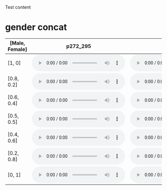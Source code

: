 Test content

# gender concat

| [Male, Female] | p272_295 | p253_104 |
| --- | --- | --- |
| [1, 0] | <audio src="audio/fader_networks/p272_295_45_gender_concat_1_0.wav" controls></audio> | <audio src="audio/fader_networks/p253_104_26_gender_concat_0_1.wav" controls></audio> |
| [0.8, 0.2] | <audio src="audio/fader_networks/p272_295_45_gender_concat_0.8_0.2.wav" controls></audio> | <audio src="audio/fader_networks/p253_104_26_gender_concat_0.8_0.2.wav" controls></audio> |
| [0.6, 0.4] |<audio src="audio/fader_networks/p272_295_45_gender_concat_0.6_0.4.wav" controls></audio> | <audio src="audio/fader_networks/p253_104_26_gender_concat_0.6_0.4.wav" controls></audio> |
| [0.5, 0.5] |<audio src="audio/fader_networks/p272_295_45_gender_concat_0.5_0.5.wav" controls></audio> | <audio src="audio/fader_networks/p253_104_26_gender_concat_0.5_0.5.wav" controls></audio> |
| [0.4, 0.6] |<audio src="audio/fader_networks/p272_295_45_gender_concat_0.4_0.6.wav" controls></audio> | <audio src="audio/fader_networks/p253_104_26_gender_concat_0.4_0.6.wav" controls></audio> |
| [0.2, 0.8] |<audio src="audio/fader_networks/p272_295_45_gender_concat_0.2_0.8.wav" controls></audio> | <audio src="audio/fader_networks/p253_104_26_gender_concat_0.2_0.8.wav" controls></audio> |
| [0, 1] |<audio src="audio/fader_networks/p272_295_45_gender_concat_0_1.wav" controls></audio> | <audio src="audio/fader_networks/p253_104_26_gender_concat_0_1.wav" controls></audio> |

